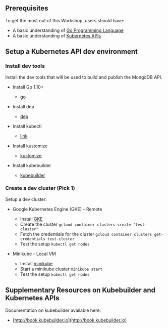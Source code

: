 ## Prerequisites

To get the most out of this Workshop, users should have:

- A basic understanding of [Go Programming Language](https://golang.org/)
- A basic understanding of [Kubernetes APIs](https://kubernetes.io/docs/user-journeys/users/application-developer/foundational/#section-2)

## Setup a Kubernetes API dev environment

### Install dev tools

Install the dev tools that will be used to build and publish the MongoDB API.

- Install Go 1.10+
  - [go](https://golang.org/)

- Install dep
  - [dep](https://github.com/golang/dep)

- Install kubectl
  - [link](https://kubernetes.io/docs/tasks/tools/install-kubectl/#install-kubectl)

- Install kustomize
  - [kustomize](https://github.com/kubernetes-sigs/kustomize)

- Install kubebuilder
  - [kubebuilder](https://book.kubebuilder.io/getting_started/installation_and_setup.html)  

### Create a dev cluster (Pick 1)

Setup a dev cluster.

- Google Kubernetes Engine (GKE) - Remote
  - Install [GKE](https://cloud.google.com/kubernetes-engine/)
  - Create the cluster `gcloud container clusters create "test-cluster"`
  - Fetch the credentials for the cluster `gcloud container clusters get-credentials test-cluster`
  - Test the setup `kubectl get nodes`

- Minikube - Local VM
  - Install [minikube](https://github.com/kubernetes/minikube)
  - Start a minikube cluster `minikube start`
  - Test the setup `kubectl get nodes`

## Supplementary Resources on Kubebuilder and Kubernetes APIs

Documentation on kubebuilder available here:

- [http://book.kubebuilder.io](http://book.kubebuilder.io)
